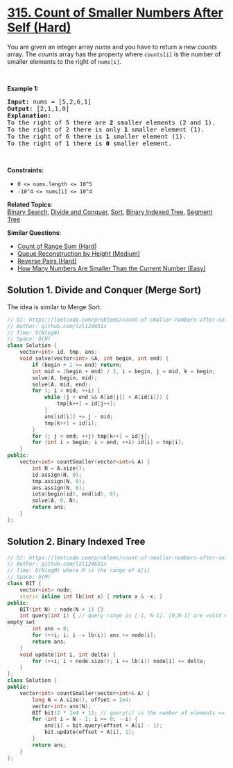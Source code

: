 # [315. Count of Smaller Numbers After Self (Hard)](https://leetcode.com/problems/count-of-smaller-numbers-after-self/)

<p>You are given an integer array <i>nums</i> and you have to return a new <i>counts</i> array. The <i>counts</i> array has the property where <code>counts[i]</code> is the number of smaller elements to the right of <code>nums[i]</code>.</p>

<p>&nbsp;</p>
<p><strong>Example 1:</strong></p>

<pre><strong>Input:</strong> nums = [5,2,6,1]
<strong>Output:</strong> [2,1,1,0]
<strong>Explanation:</strong>
To the right of 5 there are <b>2</b> smaller elements (2 and 1).
To the right of 2 there is only <b>1</b> smaller element (1).
To the right of 6 there is <b>1</b> smaller element (1).
To the right of 1 there is <b>0</b> smaller element.
</pre>

<p>&nbsp;</p>
<p><strong>Constraints:</strong></p>

<ul>
	<li><code>0 &lt;= nums.length &lt;= 10^5</code></li>
	<li><code>-10^4&nbsp;&lt;= nums[i] &lt;= 10^4</code></li>
</ul>


**Related Topics**:  
[Binary Search](https://leetcode.com/tag/binary-search/), [Divide and Conquer](https://leetcode.com/tag/divide-and-conquer/), [Sort](https://leetcode.com/tag/sort/), [Binary Indexed Tree](https://leetcode.com/tag/binary-indexed-tree/), [Segment Tree](https://leetcode.com/tag/segment-tree/)

**Similar Questions**:
* [Count of Range Sum (Hard)](https://leetcode.com/problems/count-of-range-sum/)
* [Queue Reconstruction by Height (Medium)](https://leetcode.com/problems/queue-reconstruction-by-height/)
* [Reverse Pairs (Hard)](https://leetcode.com/problems/reverse-pairs/)
* [How Many Numbers Are Smaller Than the Current Number (Easy)](https://leetcode.com/problems/how-many-numbers-are-smaller-than-the-current-number/)

## Solution 1. Divide and Conquer (Merge Sort)

The idea is similar to Merge Sort.

```cpp
// OJ: https://leetcode.com/problems/count-of-smaller-numbers-after-self/
// Author: github.com/lzl124631x
// Time: O(NlogN)
// Space: O(N)
class Solution {
    vector<int> id, tmp, ans;
    void solve(vector<int> &A, int begin, int end) {
        if (begin + 1 >= end) return;
        int mid = (begin + end) / 2, i = begin, j = mid, k = begin;
        solve(A, begin, mid);
        solve(A, mid, end);
        for (; i < mid; ++i) {
            while (j < end && A[id[j]] < A[id[i]]) {
                tmp[k++] = id[j++];
            }
            ans[id[i]] += j - mid;
            tmp[k++] = id[i];
        }
        for (; j < end; ++j) tmp[k++] = id[j];
        for (int i = begin; i < end; ++i) id[i] = tmp[i];
    }
public:
    vector<int> countSmaller(vector<int>& A) {
        int N = A.size();
        id.assign(N, 0);
        tmp.assign(N, 0);
        ans.assign(N, 0);
        iota(begin(id), end(id), 0);
        solve(A, 0, N);
        return ans;
    }
};
```

## Solution 2. Binary Indexed Tree

```cpp
// OJ: https://leetcode.com/problems/count-of-smaller-numbers-after-self
// Author: github.com/lzl124631x
// Time: O(NlogM) where M is the range of A[i]
// Space: O(M)
class BIT {
    vector<int> node;
    static inline int lb(int x) { return x & -x; }
public:
    BIT(int N) : node(N + 1) {}
    int query(int i) { // query range is [-1, N-1]. [0,N-1] are valid external indices. -1 is a special index meaning 
empty set
        int ans = 0;
        for (++i; i; i -= lb(i)) ans += node[i];
        return ans;
    }
    void update(int i, int delta) {
        for (++i; i < node.size(); i += lb(i)) node[i] += delta;
    }
};
class Solution {
public:
    vector<int> countSmaller(vector<int>& A) {
        long N = A.size(), offset = 1e4; 
        vector<int> ans(N);
        BIT bit(2 * 1e4 + 1); // query(i) is the number of elements <= i
        for (int i = N - 1; i >= 0; --i) {
            ans[i] = bit.query(offset + A[i] - 1);
            bit.update(offset + A[i], 1);
        }
        return ans;
    }
};
```
